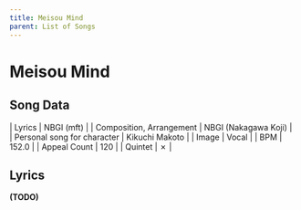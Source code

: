 ```yaml
---
title: Meisou Mind
parent: List of Songs
---
```


# Meisou Mind

## Song Data

| Lyrics | NBGI (mft) |
| Composition, Arrangement | NBGI (Nakagawa Koji) |
| Personal song for character | Kikuchi Makoto |
| Image | <span class="vo">Vocal</span> |
| BPM | 152.0 |
| Appeal Count | 120 |
| Quintet | ✗ |

## Lyrics

**(TODO)**

